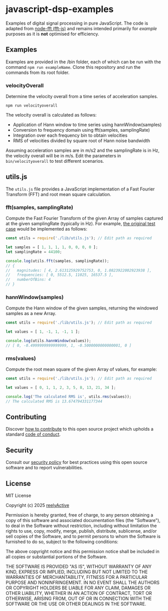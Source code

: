 javascript-dsp-examples
=======================

Examples of digital signal processing in pure JavaScript.  The code is adapted from [node-fft (fft-js)](https://github.com/vail-systems/node-fft/) and remains intended primarily for _example_ purposes as it is __not__ optimised for efficiency.


Examples
--------

Examples are provided in the /bin folder, each of which can be run with the command `npm run exampleName`.  Clone this repository and run the commands from its root folder.

### velocityOverall

Determine the velocity overall from a time series of acceleration samples.

    npm run velocityoverall

The velocity overall is calculated as follows:
- Application of Hann window to time series using hannWindow(samples)
- Conversion to frequency domain using fft(samples, samplingRate)
- Integration over each frequency bin to obtain velocities
- RMS of velocities divided by square root of Hann noise bandwidth

Assuming acceleration samples are in m/s2 and the samplingRate is in Hz, the velocity overall will be in m/s.  Edit the parameters in `bin/velocityoverall` to test different scenarios.


utils.js
--------

The `utils.js` file provides a JavaScript implementation of a Fast Fourier Transform (FFT) and root mean square calculation.

### fft(samples, samplingRate)

Compute the Fast Fourier Transform of the given Array of samples captured at the given samplingRate (typically in Hz).  For example, [the original test case](https://github.com/vail-systems/node-fft/tree/master?tab=readme-ov-file#command-line) would be implemented as follows:

```javascript
const utils = require('./lib/utils.js'); // Edit path as required

let samples = [ 1, 1, 1, 1, 0, 0, 0, 0 ];
let samplingRate = 44100;

console.log(utils.fft(samples, samplingRate));
// {
//   magnitudes: [ 4, 2.613125929752753, 0, 1.0823922002923938 ],
//   frequencies: [ 0, 5512.5, 11025, 16537.5 ],
//   numberOfBins: 4
// }
```

### hannWindow(samples)

Compute the Hann window of the given samples, returning the windowed samples as a new Array.

```javascript
const utils = require('./lib/utils.js'); // Edit path as required

let values = [ 1, -1, 1, -1, 1 ];

console.log(utils.hannWindow(values));
// [ 0, -0.4999999999999999, 1, -0.5000000000000001, 0 ]
```


### rms(values)

Compute the root mean square of the given Array of values, for example:

```javascript
const utils = require('./lib/utils.js'); // Edit path as required

let values = [ 0, 1, 1, 2, 3, 5, 8, 13, 21, 34 ];

console.log('The calculated RMS is', utils.rms(values));
// The calculated RMS is 13.674794331177344
```


Contributing
------------

Discover [how to contribute](CONTRIBUTING.md) to this open source project which upholds a standard [code of conduct](CODE_OF_CONDUCT.md).


Security
--------

Consult our [security policy](SECURITY.md) for best practices using this open source software and to report vulnerabilities.


License
-------

MIT License

Copyright (c) 2025 [reelyActive](https://www.reelyactive.com)

Permission is hereby granted, free of charge, to any person obtaining a copy of this software and associated documentation files (the "Software"), to deal in the Software without restriction, including without limitation the rights to use, copy, modify, merge, publish, distribute, sublicense, and/or sell copies of the Software, and to permit persons to whom the Software is furnished to do so, subject to the following conditions:

The above copyright notice and this permission notice shall be included in all copies or substantial portions of the Software.

THE SOFTWARE IS PROVIDED "AS IS", WITHOUT WARRANTY OF ANY KIND, EXPRESS OR 
IMPLIED, INCLUDING BUT NOT LIMITED TO THE WARRANTIES OF MERCHANTABILITY, 
FITNESS FOR A PARTICULAR PURPOSE AND NONINFRINGEMENT. IN NO EVENT SHALL THE 
AUTHORS OR COPYRIGHT HOLDERS BE LIABLE FOR ANY CLAIM, DAMAGES OR OTHER 
LIABILITY, WHETHER IN AN ACTION OF CONTRACT, TORT OR OTHERWISE, ARISING FROM, 
OUT OF OR IN CONNECTION WITH THE SOFTWARE OR THE USE OR OTHER DEALINGS IN 
THE SOFTWARE.